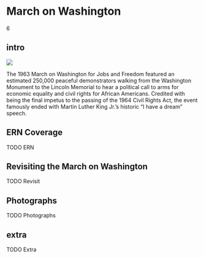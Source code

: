# March on Washington

6

## intro

<img src='https://s3.amazonaws.com/openvault.wgbh.org/special_collections/march_washington/march_washington.png' class='pull-left'/>

The 1963 March on Washington for Jobs and Freedom featured an estimated 250,000 
peaceful demonstrators walking from the Washington Monument to the Lincoln 
Memorial to hear a political call to arms for economic equality and civil 
rights for African Americans. Credited with being the final impetus to the 
passing of the 1964 Civil Rights Act, the event famously ended with Martin 
Luther King Jr.’s historic “I have a dream” speech.

## ERN Coverage

TODO ERN

## Revisiting the March on Washington

TODO Revisit

## Photographs

TODO Photographs

## extra

TODO Extra